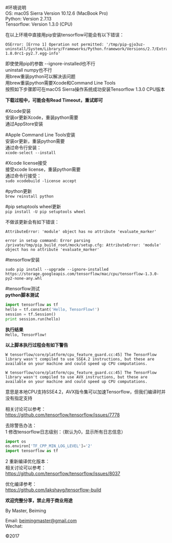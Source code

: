 #环境说明  
OS:   mac0S Sierra   Version 10.12.6   (MacBook Pro)  
Python:   Version 2.7.13  
Tensorflow:  Version 1.3.0  (CPU)  

在以上环境中直接用pip安装tensorflow可能会有以下错误：  

```
OSError: [Errno 1] Operation not permitted: '/tmp/pip-gjo3uz-uninstall/System/Library/Frameworks/Python.framework/Versions/2.7/Extras/lib/python/numpy-1.8.0rc1-py2.7.egg-info'
```

即使使用pip的参数 --ignore-installed也不行  
uninstall numpy也不行  
用brew重装python可以解决该问题  
用brew重装python需要Xcode和Command Line Tools  
按照如下步骤即可在macOS Sierra操作系统成功安装Tensorflow 1.3.0 CPU版本  

**下载过程中，可能会有Read Timeout，重试即可**

#Xcode安装  
安装or更新Xcode，重装python需要  
通过AppStore安装  

#Apple Command Line Tools安装  
安装or更新，重装python需要  
通过命令行安装：  
`xcode-select --install`

#Xcode license接受  
接受xcode license，重装python需要  
通过命令行接受：  
`sudo xcodebuild -license accept`

#python更新  
`brew reinstall python`

#pip setuptools wheel更新  
`pip install -U pip setuptools wheel`

不做该更新会有如下错误：  

```
AttributeError: 'module' object has no attribute 'evaluate_marker'

error in setup command: Error parsing /private/tmp/pip_build_root/mock/setup.cfg: AttributeError: 'module' object has no attribute 'evaluate_marker'
```

#tensorflow安装  

`sudo pip install --upgrade --ignore-installed https://storage.googleapis.com/tensorflow/mac/cpu/tensorflow-1.3.0-py2-none-any.whl`

#tensorflow测试  
**python脚本测试**  
```python
import tensorflow as tf
hello = tf.constant('Hello, TensorFlow!')
session = tf.Session()
print session.run(hello)
```
**执行结果**  
`Hello, TensorFlow!`

**以上脚本执行过程会有如下警告**  
```
W tensorflow/core/platform/cpu_feature_guard.cc:45] The TensorFlow library wasn't compiled to use SSE4.2 instructions, but these are available on your machine and could speed up CPU computations.

W tensorflow/core/platform/cpu_feature_guard.cc:45] The TensorFlow library wasn't compiled to use AVX instructions, but these are available on your machine and could speed up CPU computations.
```
意思是本地CPU支持SSE4.2，AVX指令集可以加速Tensorflow，但我们编译时并没有指定支持  

相关讨论可以参考：  
<https://github.com/tensorflow/tensorflow/issues/7778>

去除警告办法：  
1 修改tensorflow日志级别：（默认为0，显示所有日志信息）  

```python
import os
os.environ['TF_CPP_MIN_LOG_LEVEL']='2'
import tensorflow as tf
```

2 重新编译优化版本：  
相关讨论可以参考：  
<https://github.com/tensorflow/tensorflow/issues/8037>

优化编译参考：  
<https://github.com/lakshayg/tensorflow-build>

**欢迎完整分享，禁止用于商业用途**

  

 By Master, Beiming  

Email:   <beimingmaster@gmail.com>  
Wechat:  <beimingmaster>  

&copy;2017  